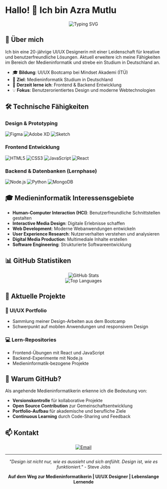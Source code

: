 # Hallo! 👋 Ich bin Azra Mutlu

<div align="center">
  <img src="https://readme-typing-svg.herokuapp.com?font=Fira+Code&pause=1000&color=9745F5&center=true&vCenter=true&width=435&lines=UI%2FUX+Designer;Frontend+Entwicklerin;Medieninformatik+Studentin;Kreative+Problemlöserin" alt="Typing SVG" />
</div>

## 🎨 Über mich

Ich bin eine 20-jährige UI/UX Designerin mit einer Leidenschaft für kreative und benutzerfreundliche Lösungen. Aktuell erweitere ich meine Fähigkeiten im Bereich der Medieninformatik und strebe ein Studium in Deutschland an.

- 🎓 **Bildung**: UI/UX Bootcamp bei Mindset Akademi (İTÜ)
- 🎯 **Ziel**: Medieninformatik Studium in Deutschland
- 🌱 **Derzeit lerne ich**: Frontend & Backend Entwicklung
- 💡 **Fokus**: Benutzerorientiertes Design und moderne Webtechnologien

## 🛠️ Technische Fähigkeiten

### Design & Prototyping
![Figma](https://img.shields.io/badge/Figma-F24E1E?style=for-the-badge&logo=figma&logoColor=white)
![Adobe XD](https://img.shields.io/badge/Adobe%20XD-470137?style=for-the-badge&logo=Adobe%20XD&logoColor=#FF61F6)
![Sketch](https://img.shields.io/badge/Sketch-FFB387?style=for-the-badge&logo=sketch&logoColor=black)

### Frontend Entwicklung
![HTML5](https://img.shields.io/badge/HTML5-E34F26?style=for-the-badge&logo=html5&logoColor=white)
![CSS3](https://img.shields.io/badge/CSS3-1572B6?style=for-the-badge&logo=css3&logoColor=white)
![JavaScript](https://img.shields.io/badge/JavaScript-F7DF1E?style=for-the-badge&logo=javascript&logoColor=black)
![React](https://img.shields.io/badge/React-20232A?style=for-the-badge&logo=react&logoColor=61DAFB)

### Backend & Datenbanken (Lernphase)
![Node.js](https://img.shields.io/badge/Node.js-43853D?style=for-the-badge&logo=node.js&logoColor=white)
![Python](https://img.shields.io/badge/Python-3776AB?style=for-the-badge&logo=python&logoColor=white)
![MongoDB](https://img.shields.io/badge/MongoDB-4EA94B?style=for-the-badge&logo=mongodb&logoColor=white)

## 🎓 Medieninformatik Interessensgebiete

- **Human-Computer Interaction (HCI)**: Benutzerfreundliche Schnittstellen gestalten
- **Interactive Media Design**: Digitale Erlebnisse schaffen
- **Web Development**: Moderne Webanwendungen entwickeln
- **User Experience Research**: Nutzerverhalten verstehen und analysieren
- **Digital Media Production**: Multimediale Inhalte erstellen
- **Software Engineering**: Strukturierte Softwareentwicklung

## 📊 GitHub Statistiken

<div align="center">
  <img src="https://github-readme-stats.vercel.app/api?username=azramutlu&show_icons=true&theme=radical" alt="GitHub Stats" />
</div>

<div align="center">
  <img src="https://github-readme-stats.vercel.app/api/top-langs/?username=azramutlu&layout=compact&theme=radical" alt="Top Languages" />
</div>

## 🚀 Aktuelle Projekte

### 🎨 UI/UX Portfolio
- Sammlung meiner Design-Arbeiten aus dem Bootcamp
- Schwerpunkt auf mobilen Anwendungen und responsivem Design

### 💻 Lern-Repositories
- Frontend-Übungen mit React und JavaScript
- Backend-Experimente mit Node.js
- Medieninformatik-bezogene Projekte

## 🌟 Warum GitHub?

Als angehende Medieninformatikerin erkenne ich die Bedeutung von:
- **Versionskontrolle** für kollaborative Projekte
- **Open Source Contribution** zur Gemeinschaftsentwicklung
- **Portfolio-Aufbau** für akademische und berufliche Ziele
- **Continuous Learning** durch Code-Sharing und Feedback

## 📫 Kontakt

<div align="center">
  
[![Email](https://img.shields.io/badge/Email-D14836?style=for-the-badge&logo=gmail&logoColor=white)](mailto:asrammutlu@gmail.com)

</div>

---

<div align="center">
  
*"Design ist nicht nur, wie es aussieht und sich anfühlt. Design ist, wie es funktioniert."* - Steve Jobs

**Auf dem Weg zur Medieninformatikerin | UI/UX Designer | Lebenslange Lernende**

</div> 
